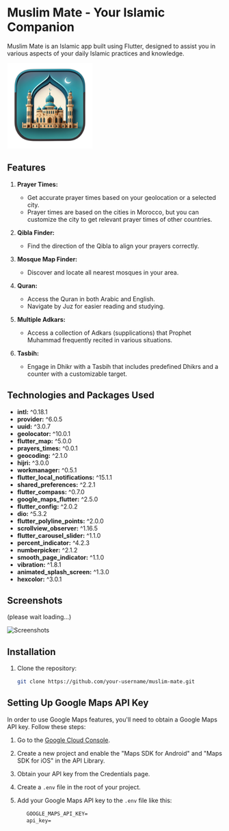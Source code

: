 # Muslim Mate - Your Islamic Companion

Muslim Mate is an Islamic app built using Flutter, designed to assist you in various aspects of your daily Islamic practices and knowledge.

<img src="Assets/Images/Default_muslim_app_icon_3_1eb7b4c5-ef4c-4635-974a-1df389df71f4_0.png" alt="App Screenshot" width="200" />


## Features

1. **Prayer Times:**
   - Get accurate prayer times based on your geolocation or a selected city.
   - Prayer times are based on the cities in Morocco, but you can customize the city to get relevant prayer times of other countries.

2. **Qibla Finder:**
   - Find the direction of the Qibla to align your prayers correctly.

3. **Mosque Map Finder:**
   - Discover and locate all nearest mosques in your area.

4. **Quran:**
   - Access the Quran in both Arabic and English.
   - Navigate by Juz for easier reading and studying.

5. **Multiple Adkars:**
   - Access a collection of Adkars (supplications) that Prophet Muhammad frequently recited in various situations.

6. **Tasbih:**
   - Engage in Dhikr with a Tasbih that includes predefined Dhikrs and a counter with a customizable target.

## Technologies and Packages Used

- **intl:** ^0.18.1
- **provider:** ^6.0.5
- **uuid:** ^3.0.7
- **geolocator:** ^10.0.1
- **flutter_map:** ^5.0.0
- **prayers_times:** ^0.0.1
- **geocoding:** ^2.1.0
- **hijri:** ^3.0.0
- **workmanager:** ^0.5.1
- **flutter_local_notifications:** ^15.1.1
- **shared_preferences:** ^2.2.1
- **flutter_compass:** ^0.7.0
- **google_maps_flutter:** ^2.5.0
- **flutter_config:** ^2.0.2
- **dio:** ^5.3.2
- **flutter_polyline_points:** ^2.0.0
- **scrollview_observer:** ^1.16.5
- **flutter_carousel_slider:** ^1.1.0
- **percent_indicator:** ^4.2.3
- **numberpicker:** ^2.1.2
- **smooth_page_indicator:** ^1.1.0
- **vibration:** ^1.8.1
- **animated_splash_screen:** ^1.3.0
- **hexcolor:** ^3.0.1

## Screenshots
(please wait loading...)

<img src="ScreenShots/Record.gif" alt="Screenshots" height="500" />


## Installation

1. Clone the repository:

   ```bash
   git clone https://github.com/your-username/muslim-mate.git
## Setting Up Google Maps API Key

In order to use Google Maps features, you'll need to obtain a Google Maps API key. Follow these steps:

1. Go to the [Google Cloud Console](https://console.cloud.google.com/).
2. Create a new project and enable the "Maps SDK for Android" and "Maps SDK for iOS" in the API Library.
3. Obtain your API key from the Credentials page.
4. Create a `.env` file in the root of your project.
5. Add your Google Maps API key to the `.env` file like this:



          GOOGLE_MAPS_API_KEY=
          api_key=
